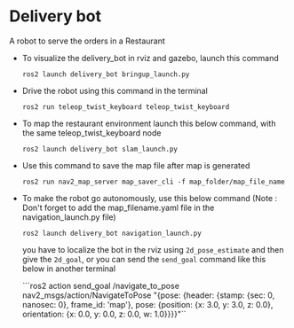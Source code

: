 # Delivery bot
A robot to serve the orders in a Restaurant

* To visualize the delivery_bot in rviz and gazebo, launch this command

    ```ros2 launch delivery_bot bringup_launch.py```

* Drive the robot using this command in the terminal

    ```ros2 run teleop_twist_keyboard teleop_twist_keyboard```

* To map the restaurant environment launch this below command, with the same teleop_twist_keyboard node

    ```ros2 launch delivery_bot slam_launch.py```

* Use this command to save the map file after map is generated

    ```ros2 run nav2_map_server map_saver_cli -f map_folder/map_file_name```


* To make the robot go autonomously, use this below command (Note : Don't forget to add the map_filename.yaml file in the navigation_launch.py file)

    ```ros2 launch delivery_bot navigation_launch.py```

    you have to localize the bot in the rviz using `2d_pose_estimate` and then give the `2d_goal`, or you can send the `send_goal` command like this below in another terminal

    ```ros2 action send_goal /navigate_to_pose nav2_msgs/action/NavigateToPose "{pose: {header: {stamp: {sec: 0, nanosec: 0}, frame_id: 'map'}, pose: {position: {x: 3.0, y: 3.0, z: 0.0}, orientation: {x: 0.0, y: 0.0, z: 0.0, w: 1.0}}}}"``